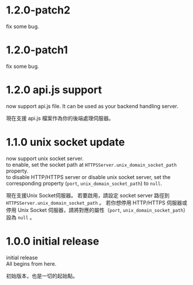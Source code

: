 # 1.2.0-patch2

fix some bug.

# 1.2.0-patch1

fix some bug.

# 1.2.0 api.js support

now support api.js file. It can be used as your backend handling server.

現在支援 api.js 檔案作為你的後端處理伺服器。

# 1.1.0 unix socket update

now support unix socket server.  
to enable, set the socket path at `HTTPSServer.unix_domain_socket_path` property.  
to disable HTTP/HTTPS server or disable unix socket server, set the corresponding property (`port`, `unix_domain_socket_path`) to `null`.

現在支援Unix Socket伺服器。
若要啟用，請設定 socket server 路徑到 `HTTPSServer.unix_domain_socket_path` 。
若你想停用 HTTP/HTTPS 伺服器或停用 Unix Socket 伺服器，請將對應的屬性（`port`, `unix_domain_socket_path`）設為 `null` 。

# 1.0.0 initial release
initial release  
All begins from here.

初始版本，也是一切的起始點。
